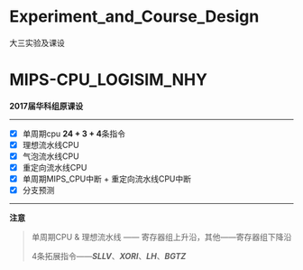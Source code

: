 # Experiment_and_Course_Design
大三实验及课设

# MIPS-CPU_LOGISIM_NHY

**2017届华科组原课设**

***

- [x] 单周期cpu **24 + 3 + 4**条指令
- [x] 理想流水线CPU
- [x] 气泡流水线CPU
- [x] 重定向流水线CPU
- [x] 单周期MIPS_CPU中断 + 重定向流水线CPU中断
- [x] 分支预测

***

**注意**

> 单周期CPU & 理想流水线 —— 寄存器组上升沿，其他——寄存器组下降沿
>
> 4条拓展指令——***SLLV***、***XORI***、***LH***、***BGTZ***
